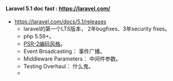 #### Laravel 5.1 doc fast : https://laravel.com/

* https://laravel.com/docs/5.1/releases
  * laravel的第一个LTS版本， 2年bugfixes、3年security fixes。
  * php 5.59+。
  * [PSR-2编码风格](https://github.com/php-fig/fig-standards/blob/master/accepted/PSR-2-coding-style-guide.md)。
  * Event Broadcasting： 事件广播。
  * Middleware Parameters： 中间件参数。
  * Testing Overhaul： 什么鬼。
  * 